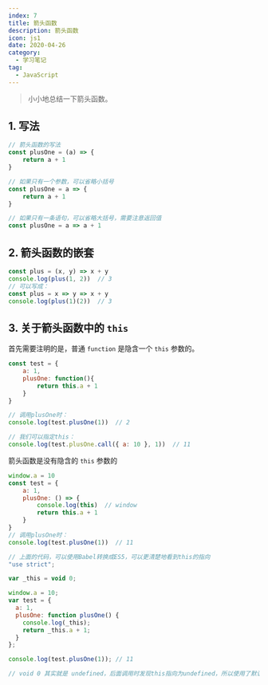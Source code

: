```yaml
---
index: 7
title: 箭头函数
description: 箭头函数
icon: js1
date: 2020-04-26
category:
  - 学习笔记
tag:
  - JavaScript
---
```

 
> 小小地总结一下箭头函数。

## 1. 写法

```jsx
// 箭头函数的写法
const plusOne = (a) => {
    return a + 1
}

// 如果只有一个参数，可以省略小括号
const plusOne = a => {
    return a + 1
}

// 如果只有一条语句，可以省略大括号，需要注意返回值
const plusOne = a => a + 1 
```

## 2. 箭头函数的嵌套

```jsx
const plus = (x, y) => x + y
console.log(plus(1, 2))  // 3
// 可以写成：
const plus = x => y => x + y
console.log(plus(1)(2))  // 3
```

## 3. 关于箭头函数中的 `this`

首先需要注明的是，普通 `function` 是隐含一个 `this` 参数的。

```jsx
const test = {
    a: 1,
    plusOne: function(){
        return this.a + 1
    }
}

// 调用plusOne时：
console.log(test.plusOne(1))  // 2

// 我们可以指定this：
console.log(test.plusOne.call({ a: 10 }, 1))  // 11
```

箭头函数是没有隐含的 `this` 参数的

```jsx
window.a = 10
const test = {
    a: 1,
    plusOne: () => {
        console.log(this)  // window
        return this.a + 1
    }
}
// 调用plusOne时：
console.log(test.plusOne(1))  // 11

// 上面的代码，可以使用Babel转换成ES5，可以更清楚地看到this的指向
"use strict";

var _this = void 0;

window.a = 10;
var test = {
  a: 1,
  plusOne: function plusOne() {
    console.log(_this);
    return _this.a + 1;
  }
};

console.log(test.plusOne(1)); // 11

// void 0 其实就是 undefined，后面调用时发现this指向为undefined，所以使用了默认指向的window
```